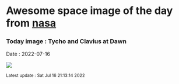 
# Awesome space image of the day from [nasa](https://api.nasa.gov/)

### Today image : Tycho and Clavius at Dawn

Date : 2022-07-16


![](https://apod.nasa.gov/apod/image/2207/Dawn-in-Clavius-Tycho-07-07-22_1024.jpg)

<small>Latest update : Sat Jul 16 21:13:14 2022</small>


